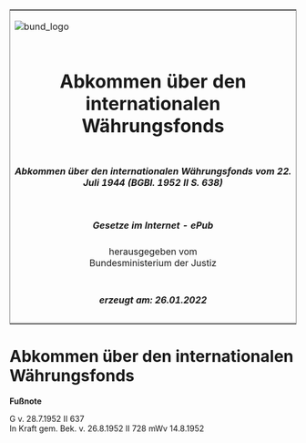 <span id="DECKBLATT.html"></span>

<table border="0" frame="border" width="100%">

<tr valign="top">

<td align="left">

![bund\_logo](BfJ_2021_Web_de_de.gif)

</td>

<td align="right">

 

</td>

</tr>

<tr align="center" valign="middle">

<td colspan="2">

# Abkommen über den internationalen Währungsfonds

</td>

</tr>

<tr align="center" valign="middle">

<td colspan="2">

##### Abkommen über den internationalen Währungsfonds vom 22. Juli 1944 (BGBl. 1952 II S. 638)

</td>

</tr>

<tr align="center" valign="middle">

<td colspan="2">

  
  

##### Gesetze im Internet - ePub  
  
herausgegeben vom  
Bundesministerium der Justiz

</td>

</tr>

<tr align="center" valign="bottom">

<td colspan="2">

  
  

##### erzeugt am: 26.01.2022

</td>

</tr>

</table>

<span id="BJNR206380952.html"></span>

# Abkommen über den internationalen Währungsfonds

<div>

  
**Fußnote**

<div class="jnhtml">

<div>

<div class="jurAbsatz">

G v. 28.7.1952 II 637  
In Kraft gem. Bek. v. 26.8.1952 II 728 mWv 14.8.1952

</div>

</div>

</div>

</div>
